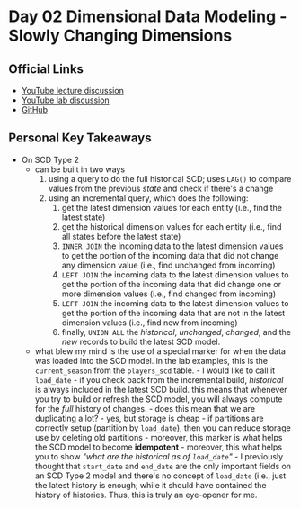 # Day 02 Dimensional Data Modeling - Slowly Changing Dimensions

## Official Links

- [YouTube lecture discussion](https://youtu.be/emQM9gYh0Io?si=sCHLIaLsDMZDGjsU)
- [YouTube lab discussion]()
- [GitHub](https://github.com/DataExpert-io/data-engineer-handbook/tree/main/bootcamp/materials/1-dimensional-data-modeling)

## Personal Key Takeaways

- On SCD Type 2
    - can be built in two ways
        1. using a query to do the full historical SCD; uses `LAG()`
            to compare values from the previous *state* and check if
            there's a change
        1. using an incremental query, which does the following:
            1. get the latest dimension values for each entity (i.e., 
                find the latest state)
            1. get the historical dimension values for each entity (i.e.,
                find all states before the latest state)
            1. `INNER JOIN` the incoming data to the latest dimension values
                to get the portion of the incoming data that did not change
                any dimension value (i.e., find unchanged from incoming)
            1. `LEFT JOIN` the incoming data to the latest dimension values
                to get the portion of the incoming data that did change one
                or more dimension values (i.e., find changed from incoming)
            1. `LEFT JOIN` the incoming data to the latest dimension values
                to get the portion of the incoming data that are not in
                the latest dimension values (i.e., find new from incoming)
            1. finally, `UNION ALL` the *historical*, *unchanged*, *changed*,
                and the *new* records to build the latest SCD model.
    - what blew my mind is the use of a special marker for when the data was
        loaded into the SCD model. in the lab examples, this is the
        `current_season` from the `players_scd` table.
            - I would like to call it `load_date`
            - if you check back from the incremental build, *historical* is
                always included in the latest SCD build. this means that
                whenever you try to build or refresh the SCD model, you will
                always compute for the *full* history of changes.
            - does this mean that we are duplicating a lot?
                - yes, but storage is cheap
                - if partitions are correctly setup (partition by `load_date`),
                    then you can reduce storage use by deleting old partitions
                - moreover, this marker is what helps the SCD model to become
                    **idempotent**
                - moreover, this what helps you to show *"what are the historical
                    as of `load_date`"*
            - I previously thought that `start_date` and `end_date` are the only
                important fields on an SCD Type 2 model and there's no concept of
                `load_date` (i.e., just the latest history is enough; while it
                should have contained the history of histories. Thus, this is truly
                an eye-opener for me.